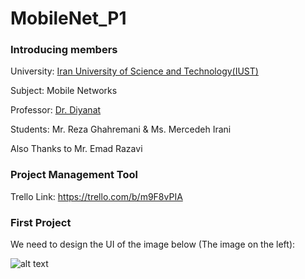 # MobileNet_P1

### Introducing members

University: [Iran University of Science and Technology(IUST)](http://www.iust.ac.ir/en)

Subject: Mobile Networks

Professor: [Dr. Diyanat](https://its.iust.ac.ir/profile/adiyanat)

Students: Mr. Reza Ghahremani & Ms. Mercedeh Irani

Also Thanks to Mr. Emad Razavi

### Project Management Tool
Trello Link: https://trello.com/b/m9F8vPIA

### First Project 

We need to design the UI of the image below (The image on the left):

![alt text](https://s17.picofile.com/file/8429642292/pic.jpeg)
